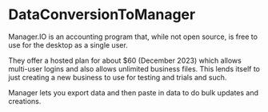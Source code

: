 # DataConversionToManager

Manager.IO is an accounting program that, while not open source, is free to use for the desktop as a single user. 

They offer a hosted plan for about $60 (December 2023) which allows multi-user logins and also allows unlimited business files. This lends itself to just creating a new business to use for testing and trials and such. 

Manager lets you export data and then paste in data to do bulk updates and creations.  
